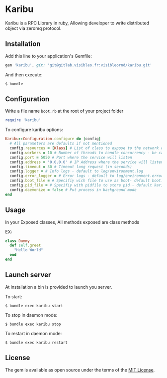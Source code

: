 # Karibu

Karibu is a RPC Library in ruby, Allowing developer to write distributed object via zeromq protocol.

## Installation

Add this line to your application's Gemfile:

```ruby
gem 'karibu', git: 'git@gitlab.visibleo.fr:visibleornd/karibu.git'
```

And then execute:

    $ bundle

## Configuration
Write a file name `boot.rb` at the root of your project folder

```ruby
require 'karibu'
```

To configure karibu options:

```ruby
Karibu::Configuration.configure do |config|
  # All parameters are defaults if not mentioned
  config.resources = [Klass] # List of class to expose to the network defaults to []
  config.workers = 10 # Number of threads to handle concurrency - be careful too much threads will result to performance degradation - defaults
  config.port = 5050 # Port where the service will listen
  config.address = '0.0.0.0' # IP Address where the service will listen
  config.timeout = 30 # Timeout long request (in seconds)
  config.logger = # Info logs - default to log/environment.log
  config.error_logger = # Error logs - default to log/environment.error.log
  config.boot_file = # Specifiy wich file to use as boot- default boot.rb
  config.pid_file = # Specifiy with pidfile to store pid - default karibu.pid
  config.daemonize = false # Put process in background mode
end
```

## Usage
In your Exposed classes, All methods exposed are class methods

EX:
```ruby
class Dummy
  def self.greet
    "Hello World"
  end
end
```

## Launch server
At installation a bin is provided to launch you server.

To start:

   `$ bundle exec karibu start`

To stop in daemon mode:

   `$ bundle exec karibu stop`

To restart in daemon mode:

   `$ bundle exec karibu restart`

## License

The gem is available as open source under the terms of the [MIT License](http://opensource.org/licenses/MIT).

